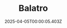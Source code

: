 ---
title: "Balatro"
id: 2379780
date: 2025-04-05T00:00:05.403Z
link: games/steam/recent/balatro
image: http://media.steampowered.com/steamcommunity/public/images/apps/2379780/b6018068070ab0e23561694c11f7950dd6f4c752.jpg
playtime_2weeks: 129
playtime_forever: 7917
playtime_windows_forever: 0
playtime_mac_forever: 192
playtime_linux_forever: 7725
playtime_deck_forever: 7725
---